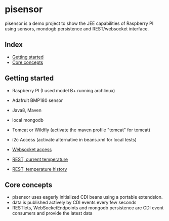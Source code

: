 # pisensor

pisensor is a demo project to show the JEE capabilities of Raspberry PI using sensors, mondogb persistence and REST/websocket interface.

## Index

* [Getting started](#getting-started)
* [Core concepts](#core-concepts)

## Getting started
* Raspberry PI (I used model B+ running archlinux)
* Adafruit BMP180 sensor
* Java8, Maven
* local mongodb
* Tomcat or Wildfly (activate the maven profile "tomcat" for tomcat)
* i2c Access (activate alternative in beans.xml for local tests)

* [Websocket access](http://localhost:8080/pisensor/index.html)
* [REST, current temperature](http://localhost:8080/pisensor/rs/temperature)  
* [REST, temperature history](http://localhost:8080/pisensor/rs/temperature/history)  

## Core concepts
* pisensor uses eagerly initialized CDI beans using a portable extendsion.
* data is published actively by CDI events every few seconds
* RESTlets, WebSocketEndpoints and mongodb persistence are CDI event consumers and provide the latest data
